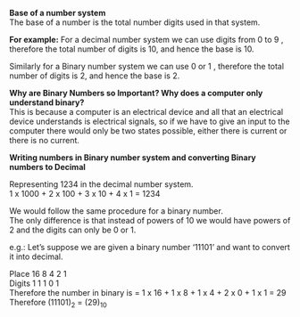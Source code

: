 **Base of a number system**  
The base of a number is the total number digits used in that system.  

**For example:** For a decimal number system we can use digits from 0 to 9 , therefore the total number of digits  is 10, and hence the base is 10.  

Similarly for a Binary number system we can use 0 or 1 , therefore the total number of digits  is 2, and hence the base is 2.  

**Why are Binary Numbers so Important? Why does a computer only understand binary?**  
This is because a computer is an electrical device and all that an electrical device understands is electrical signals, so if we have to give an input to the computer there would only be two states possible, either there is current or there is no current.  

**Writing numbers in Binary number system and converting Binary numbers to Decimal**  

Representing 1234 in the decimal number system.  
1 x 1000 + 2 x 100 + 3 x 10 + 4 x  1 = 1234  

We would follow the same procedure for a binary number.  
The only difference is that instead of powers of 10 we would have powers of 2 and the digits can only be 0 or 1.

e.g.: Let’s suppose we are given a binary number ‘11101’ and want to convert it into decimal.

Place	16	8	4	2	1  
Digits	1	1	1	0	1  
Therefore the number in binary is = 1 x 16 + 1 x 8 + 1 x  4 + 2 x 0 + 1 x 1 = 29  
Therefore (11101)<sub>2</sub> = (29)<sub>10</sub>